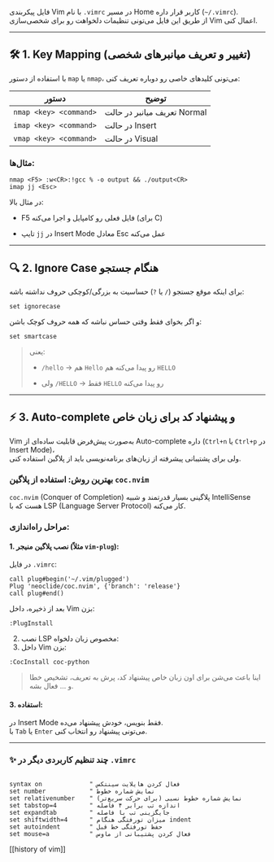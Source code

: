 

فایل پیکربندی Vim با نام `.vimrc` در مسیر Home کاربر قرار داره (`~/.vimrc`).  
از طریق این فایل می‌تونی تنظیمات دلخواهت رو برای شخصی‌سازی Vim اعمال کنی.

---

## 🛠 1. Key Mapping (تغییر و تعریف میانبرهای شخصی)

با استفاده از دستور `map` یا `nmap`، می‌تونی کلیدهای خاصی رو دوباره تعریف کنی:

| دستور | توضیح |
|-------|--------|
| `nmap <key> <command>` | تعریف میانبر در حالت Normal |
| `imap <key> <command>` | در حالت Insert |
| `vmap <key> <command>` | در حالت Visual |

### مثال‌ها:
```vim
nmap <F5> :w<CR>:!gcc % -o output && ./output<CR>
imap jj <Esc>
```

در مثال بالا:

- F5 فایل فعلی رو کامپایل و اجرا می‌کنه (برای C)
    
- تایپ `jj` در Insert Mode معادل Esc عمل می‌کنه

---

## 🔍 2. Ignore Case هنگام جستجو

برای اینکه موقع جستجو (`/` یا `?`) حساسیت به بزرگی/کوچکی حروف نداشته باشه:

`set ignorecase`

و اگر بخوای فقط وقتی حساس نباشه که همه حروف کوچک باشن:

`set smartcase`

> یعنی:
> 
> - `/hello` → هم `Hello` رو پیدا می‌کنه هم `HELLO`
>     
> - ولی `/HELLO` → فقط `HELLO` رو پیدا می‌کنه

----
## ⚡️ 3. Auto-complete و پیشنهاد کد برای زبان خاص

Vim به‌صورت پیش‌فرض قابلیت ساده‌ای از Auto-complete داره (`Ctrl+n` یا `Ctrl+p` در Insert Mode)،  
ولی برای پشتیبانی پیشرفته از زبان‌های برنامه‌نویسی باید از پلاگین استفاده کنی.

### بهترین روش: استفاده از پلاگین `coc.nvim`

`coc.nvim` (Conquer of Completion) پلاگینی بسیار قدرتمند و شبیه IntelliSense هست که با LSP (Language Server Protocol) کار می‌کنه.

### مراحل راه‌اندازی:

#### 1. نصب پلاگین منیجر (مثلاً `vim-plug`):

در فایل `.vimrc`:

```
call plug#begin('~/.vim/plugged')
Plug 'neoclide/coc.nvim', {'branch': 'release'}
call plug#end()
```

بعد از ذخیره، داخل Vim بزن:

```
:PlugInstall
```

2. نصب LSP مخصوص زبان دلخواه:
3. داخل Vim بزن:
```
:CocInstall coc-python
```

> اینا باعث می‌شن برای اون زبان خاص پیشنهاد کد، پرش به تعریف، تشخیص خطا و ... فعال بشه.

#### 3. استفاده:

در Insert Mode فقط بنویس، خودش پیشنهاد می‌ده.  
با `Tab` یا `Enter` می‌تونی پیشنهاد رو انتخاب کنی.

---
### ✨ چند تنظیم کاربردی دیگر در `.vimrc`

```

syntax on             " فعال کردن هایلایت سینتکس
set number            " نمایش شماره خطوط
set relativenumber    " نمایش شماره خطوط نسبی (برای حرکت سریع‌تر)
set tabstop=4         " اندازه تب برابر ۴ فاصله
set expandtab         " جایگزینی تب با فاصله
set shiftwidth=4      " میزان تورفتگی هنگام indent
set autoindent        " حفظ تورفتگی خط قبل
set mouse=a           " فعال کردن پشتیبانی از ماوس

```


[[history of vim]]

